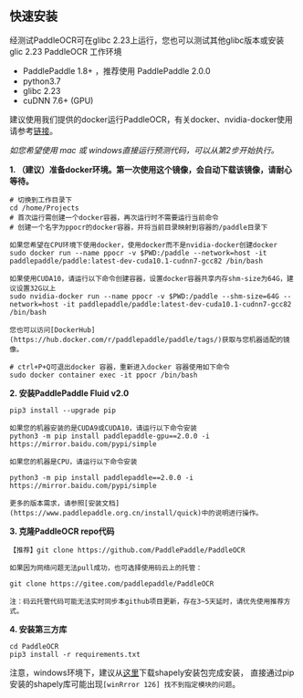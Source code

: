 ## 快速安装

经测试PaddleOCR可在glibc 2.23上运行，您也可以测试其他glibc版本或安装glic 2.23
PaddleOCR 工作环境
- PaddlePaddle 1.8+ ，推荐使用 PaddlePaddle 2.0.0
- python3.7
- glibc 2.23
- cuDNN 7.6+ (GPU)

建议使用我们提供的docker运行PaddleOCR，有关docker、nvidia-docker使用请参考[链接](https://www.runoob.com/docker/docker-tutorial.html/)。

*如您希望使用 mac 或 windows直接运行预测代码，可以从第2步开始执行。*

**1. （建议）准备docker环境。第一次使用这个镜像，会自动下载该镜像，请耐心等待。**
```
# 切换到工作目录下
cd /home/Projects
# 首次运行需创建一个docker容器，再次运行时不需要运行当前命令
# 创建一个名字为ppocr的docker容器，并将当前目录映射到容器的/paddle目录下

如果您希望在CPU环境下使用docker，使用docker而不是nvidia-docker创建docker
sudo docker run --name ppocr -v $PWD:/paddle --network=host -it paddlepaddle/paddle:latest-dev-cuda10.1-cudnn7-gcc82 /bin/bash

如果使用CUDA10，请运行以下命令创建容器，设置docker容器共享内存shm-size为64G，建议设置32G以上
sudo nvidia-docker run --name ppocr -v $PWD:/paddle --shm-size=64G --network=host -it paddlepaddle/paddle:latest-dev-cuda10.1-cudnn7-gcc82 /bin/bash

您也可以访问[DockerHub](https://hub.docker.com/r/paddlepaddle/paddle/tags/)获取与您机器适配的镜像。

# ctrl+P+Q可退出docker 容器，重新进入docker 容器使用如下命令
sudo docker container exec -it ppocr /bin/bash
```

**2. 安装PaddlePaddle Fluid v2.0**
```
pip3 install --upgrade pip

如果您的机器安装的是CUDA9或CUDA10，请运行以下命令安装
python3 -m pip install paddlepaddle-gpu==2.0.0 -i https://mirror.baidu.com/pypi/simple

如果您的机器是CPU，请运行以下命令安装

python3 -m pip install paddlepaddle==2.0.0 -i https://mirror.baidu.com/pypi/simple

更多的版本需求，请参照[安装文档](https://www.paddlepaddle.org.cn/install/quick)中的说明进行操作。
```

**3. 克隆PaddleOCR repo代码**
```
【推荐】git clone https://github.com/PaddlePaddle/PaddleOCR

如果因为网络问题无法pull成功，也可选择使用码云上的托管：

git clone https://gitee.com/paddlepaddle/PaddleOCR

注：码云托管代码可能无法实时同步本github项目更新，存在3~5天延时，请优先使用推荐方式。
```

**4. 安装第三方库**
```
cd PaddleOCR
pip3 install -r requirements.txt
```

注意，windows环境下，建议从[这里](https://www.lfd.uci.edu/~gohlke/pythonlibs/#shapely)下载shapely安装包完成安装，
直接通过pip安装的shapely库可能出现`[winRrror 126] 找不到指定模块的问题`。
